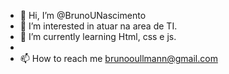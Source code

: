 - 👋 Hi, I’m @BrunoUNascimento
- 👀 I’m interested in atuar na area de TI.     
- 🌱 I’m currently learning  Html, css e js.   
- 
- 📫 How to reach me brunooullmann@gmail.com        

<!---
BrunoUNascimento/BrunoUNascimento is a ✨ special ✨ repository because its `README.md` (this file) appears on your GitHub profile.
You can click the Preview link to take a look at your changes.
--->
